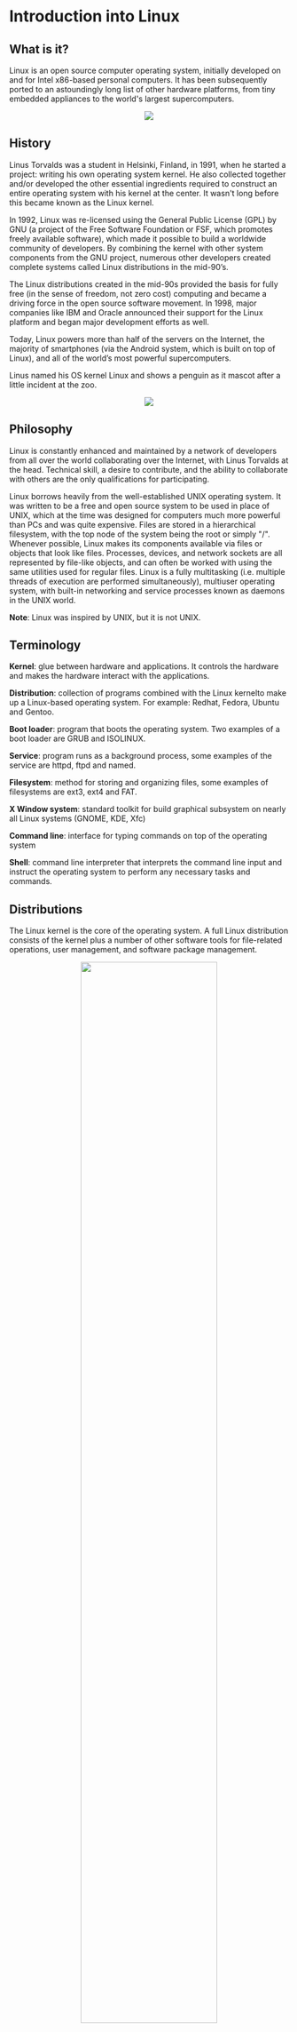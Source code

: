 # Introduction into Linux

## What is it?
Linux is an open source computer operating system, initially developed on and for Intel x86-based personal computers. It has been subsequently ported to an astoundingly long list of other hardware platforms, from tiny embedded appliances to the world's largest supercomputers.

<div align="center">
	<img src="images/linuxLogo.jpg">
</div>

## History
Linus Torvalds was a student in Helsinki, Finland, in 1991, when he started a project: writing his own operating system kernel. He also collected together and/or developed the other essential ingredients required to construct an entire operating system with his kernel at the center. It wasn't long before this became known as the Linux kernel. 

In 1992, Linux was re-licensed using the General Public License (GPL) by GNU (a project of the Free Software Foundation or FSF, which promotes freely available software), which made it possible to build a worldwide community of developers. By combining the kernel with other system components from the GNU project, numerous other developers created complete systems called Linux distributions in the mid-90’s.

The Linux distributions created in the mid-90s provided the basis for fully free (in the sense of freedom, not zero cost) computing and became a driving force in the open source software movement. In 1998, major companies like IBM and Oracle announced their support for the Linux platform and began major development efforts as well.

Today, Linux powers more than half of the servers on the Internet, the majority of smartphones (via the Android system, which is built on top of Linux), and all of the world’s most powerful supercomputers.

Linus named his OS kernel Linux and shows a penguin as it mascot after a little incident at the zoo.

<div align="center">
	<img src="images/LFS01_ch02_sectiom_01_screen05.jpg"/>
</div>

## Philosophy
Linux is constantly enhanced and maintained by a network of developers from all over the world collaborating over the Internet, with Linus Torvalds at the head. Technical skill, a desire to contribute, and the ability to collaborate with others are the only qualifications for participating.

Linux borrows heavily from the well-established UNIX operating system. It was written to be a free and open source system to be used in place of UNIX, which at the time was designed for computers much more powerful than PCs and was quite expensive. Files are stored in a hierarchical filesystem, with the top node of the system being the root or simply "/". Whenever possible, Linux makes its components available via files or objects that look like files. Processes, devices, and network sockets are all represented by file-like objects, and can often be worked with using the same utilities used for regular files. Linux is a fully multitasking (i.e. multiple threads of execution are performed simultaneously), multiuser operating system, with built-in networking and service processes known as daemons in the UNIX world.

__Note__: Linux was inspired by UNIX, but it is not UNIX.

## Terminology
**Kernel**: glue between hardware and applications. It controls the hardware and makes the hardware interact with the applications.

**Distribution**: collection of programs combined with the Linux kernelto make up a Linux-based operating system. For example: Redhat, Fedora, Ubuntu and Gentoo.

**Boot loader**: program that boots the operating system. Two examples of a boot loader are GRUB and ISOLINUX.

**Service**: program runs as a background process, some examples of the service are httpd, ftpd and named.

**Filesystem**: method for storing and organizing files, some examples of filesystems are ext3, ext4 and FAT.

**X Window system**: standard toolkit for build graphical subsystem on nearly all Linux systems (GNOME, KDE, Xfc)

**Command line**: interface for typing commands on top of the operating system

**Shell**: command line interpreter that interprets the command line input and instruct the operating system to perform any necessary tasks and commands.

## Distributions
The Linux kernel is the core of the operating system. A full Linux distribution consists of the kernel plus a number of other software tools for file-related operations, user management, and software package management. 

<div align="center">
	<img src="images/distroroles.png" width="70%"/>
</div>

Large organizations, such as companies and governmental institutions and other entities, tend to choose the major commercially-supported distributions from Red Hat, SUSE, and Canonical (Ubuntu).

CentOS is a popular free alternative to Red Hat Enterprise Linux (RHEL) and is often used by organizations that are comfortable operating without paid technical support. Ubuntu and Fedora are widely used by developers and are also popular in the educational realm. Scientific Linux is favored by the scientific research community for its compatibility with scientific and mathematical software packages. Both CentOS and Scientific Linux are binary-compatible with RHEL; i.e. in most cases, binary software packages will install properly across the distributions.

## Boot process
The Linux boot process is the procedure for initializing the system. It consists of everything that happens from when the computer power is first switched on until the user interface is fully operational. 

1. **First step - BIOS**
	* Starting an x86-based Linux system involves a number of steps. When the computer is powered on, the Basic Input/Output System (BIOS) initializes the hardware, including the screen and keyboard, and tests the main memory. This process is also called POST (Power On Self Test).

	* The BIOS software is stored on a ROM chip on the motherboard. After this, the remainder of the boot process is controlled by the operating system (OS).

2. **Master Boot Record (MBR) and Boot Loader**
	* Once the POST is completed, the system control passes from the BIOS to the boot loader. The boot loader is usually stored on one of the hard disks in the system, either in the boot sector (for traditional BIOS/MBR systems) or the EFI partition (for more recent (Unified) Extensible Firmware Interface or EFI/UEFI systems).

	* A number of boot loaders exist for Linux; the most common ones are GRUB (for GRand Unified Boot loader), ISOLINUX (for booting from removable media), and DAS U-Boot (for booting on embedded devices/appliances). 

	* When booting Linux, the boot loader is responsible for loading the kernel image and the initial RAM disk or filesystem (which contains some critical files and device drivers needed to start the system) into memory.

3. **Text mode login**
	* Near the end of the boot process, init starts a number of text-mode login prompts. These enable you to type your username, followed by your password, and to eventually get a command shell. However, if you are running a system with a graphical login interface, you will not see these at first.

<div align="center">
	<img src="images/linuxKernel.jpg"/>
</div>

## Linux filesystems
A filesystem is a method of storing/finding files on a hard disk (usually in a partition). 

Think of a refrigerator that has multiple shelves that can be used for storing various items. These shelves help you organize the grocery items by shape, size, type, etc. The same concept applies to a filesystem, which is the embodiment of a method of storing and organizing arbitrary collections of data in a human-usable form.

Filesystems supported by Linux:

* Conventional disk filesystems: ext2, ext3, ext4, XFS, Btrfs, JFS, NTFS, etc.
* Flash storage filesystems: ubifs, JFFS2, YAFFS, etc.
* Database filesystems
* Special purpose filesystems: procfs, sysfs, tmpfs, squashfs, debugfs, etc.

**The Filesystem Hierarchy Standard**

Linux systems store their important files according to a standard layout called the Filesystem Hierarchy Standard (FHS), which has long been maintained by The Linux Foundation. Having a standard is designed to ensure that users, administrators, and developers can move between distributions without having to re-learn how the system is organized.

Linux uses the ‘/’ character to separate paths (unlike Windows, which uses ‘\’), and does not have drive letters. Multiple drives and/or partitions are mounted as directories in the single filesystem.

<div align="center">
	<img src="images/dirtree.jpg" width="70%"/>
</div>

## Questions to ask when choosing a distributions
* What is the main function of the system (server or desktop)?
* What types of packages are important to the organization? For example, web server, word processing, etc.
* How much hard disk space is required and how much is available? For example, when installing Linux on an embedded device, space is usually constrained.
* How often are packages updated?
* How long is the support cycle for each release? For example, LTS releases have long-term support.
* Do you need kernel customization from the vendor or a third party?
* What hardware are you running on? For example, it might be X86, ARM, PPC, etc.
* Do you need long-term stability? Can you accept (or need) a more volatile cutting edge system running the latest software?

## Command line
Linux system administrators spend a significant amount of their time at a command line prompt. They often automate and troubleshoot tasks in this text environment. There is a saying, "graphical user interfaces make easy tasks easier, while command line interfaces make difficult tasks possible". Linux relies heavily on the abundance of command line tools. 

The command line interface provides the following advantages:

* No GUI overhead is incurred.
* Virtually any and every task can be accomplished while sitting at the command line.
* You can implement scripts for often-used (or easy-to-forget) tasks and series of procedures.
* You can sign into remote machines anywhere on the Internet.
* You can initiate graphical applications directly from the command line instead of hunting through menus.
* While graphical tools may vary among Linux distributions, the command line interface does not.

Most input lines entered at the shell prompt have three basic elements:

* Command
* Options
* Arguments

The command is the name of the program you are executing. It may be followed by one or more options (or switches) that modify what the command may do. Options usually start with one or two dashes, for example, -p or --print, in order to differentiate them from arguments, which represent what the command operates on.

However, plenty of commands have no options, no arguments, or neither. In addition, other elements (such as setting environment variables) can also appear on the command line when launching a task.

**Terminal emulator**

A terminal emulator program emulates (simulates) a standalone terminal within a window on the desktop. By this, we mean it behaves essentially as if you were logging into the machine at a pure text terminal with no running graphical interface. Most terminal emulator programs support multiple terminal sessions by opening additional tabs or windows.

**Virtual terminals**

Virtual Terminals (VT) are console sessions that use the entire display and keyboard outside of a graphical environment. Such terminals are considered "virtual" because, although there can be multiple active terminals, only one terminal remains visible at a time. A VT is not quite the same as a command line terminal window; you can have many of those visible at once on a graphical desktop.

To switch between VTs, press CTRL-ALT-function key for the VT. For example, press CTRL-ALT-F6 for VT 6. Actually, you only have to press the ALT-F6 key combination if you are in a VT and want to switch to another VT.

**Sudo**

The user with administrative (admin) privileges when required. sudo allows users to run programs using the security privileges of another user, generally root (superuser). The functionality of sudo is similar to that of run as in Windows.
